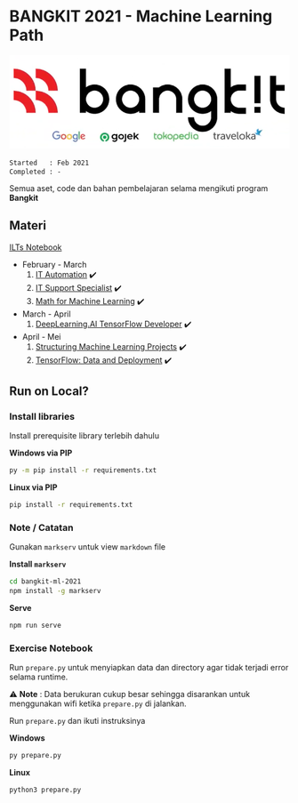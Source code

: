 # BANGKIT 2021 - Machine Learning Path

<p align="center">
  <img src="Bangkit.png" />
</p>

```
Started   : Feb 2021
Completed : -
```

Semua aset, code dan bahan pembelajaran selama mengikuti program **Bangkit**

## Materi 

[ILTs Notebook](Notebook/README.md)

* February - March<br>
  1. [IT Automation](IT%20Automation/README.md) :heavy_check_mark:
  2. [IT Support Specialist](IT%20Supports%20Specialist/README.md) :heavy_check_mark:
  3. [Math for Machine Learning](Math%20for%20Machine%20Learning/README.md) :heavy_check_mark:
* March - April<br>
  1. [DeepLearning.AI TensorFlow Developer](DeepLearning.AI%20TensorFlow%20Developer/README.md) :heavy_check_mark:
* April - Mei<br>
  1. [Structuring Machine Learning Projects](Structuring%20Machine%20Learning%20Projects/README.md) :heavy_check_mark:
  2. [TensorFlow: Data and Deployment](TensorFlow%20-%20Data%20and%20Deployment/README.md) :heavy_check_mark:

## Run on Local?

### Install libraries

Install prerequisite library terlebih dahulu

**Windows via PIP**

```cmd
py -m pip install -r requirements.txt
```

**Linux via PIP**

```bash
pip install -r requirements.txt
```
### Note / Catatan

Gunakan `markserv` untuk view `markdown` file

**Install `markserv`**

```bash
cd bangkit-ml-2021
npm install -g markserv
```

**Serve**

```bash
npm run serve
```

### Exercise Notebook

Run `prepare.py` untuk menyiapkan data dan directory agar tidak terjadi error selama runtime.

:warning: **Note** : Data berukuran cukup besar sehingga disarankan untuk menggunakan wifi ketika `prepare.py` di jalankan.

Run `prepare.py` dan ikuti instruksinya

**Windows**

```cmd
py prepare.py
```

**Linux**

```bash
python3 prepare.py
```